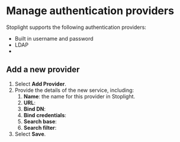 # Manage authentication providers

Stoplight supports the following authentication providers:

- Built in username and password <!-- TODO: better phrasing -->
- LDAP
- <!-- QUERY: which others? -->

## Add a new provider

1. Select **Add Provider**.
2. Provide the details of the new service, including:
    1. **Name**: the name for this provider in Stoplight.
    2. **URL**:
    3. **Bind DN**:
    4. **Bind credentials**:
    5. **Search base**:
    6. **Search filter**:
3. Select **Save**.

<!-- TODO: continue once this functionality is further along. At present very LDAP-focused -->
